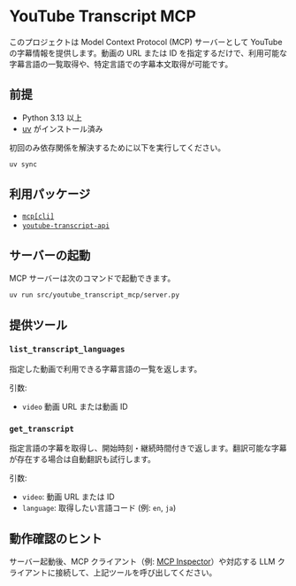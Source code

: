 # YouTube Transcript MCP

このプロジェクトは Model Context Protocol (MCP) サーバーとして YouTube の字幕情報を提供します。動画の URL または ID を指定するだけで、利用可能な字幕言語の一覧取得や、特定言語での字幕本文取得が可能です。

## 前提

- Python 3.13 以上
- [uv](https://github.com/astral-sh/uv) がインストール済み

初回のみ依存関係を解決するために以下を実行してください。

```bash
uv sync
```

## 利用パッケージ

- [`mcp[cli]`](https://github.com/modelcontextprotocol/python-sdk)
- [`youtube-transcript-api`](https://github.com/jdepoix/youtube-transcript-api)

## サーバーの起動

MCP サーバーは次のコマンドで起動できます。

```bash
uv run src/youtube_transcript_mcp/server.py
```

## 提供ツール

### `list_transcript_languages`

指定した動画で利用できる字幕言語の一覧を返します。

引数:

- `video` 動画 URL または動画 ID

### `get_transcript`

指定言語の字幕を取得し、開始時刻・継続時間付きで返します。翻訳可能な字幕が存在する場合は自動翻訳も試行します。

引数:

- `video`: 動画 URL または ID
- `language`: 取得したい言語コード (例: `en`, `ja`)

## 動作確認のヒント

サーバー起動後、MCP クライアント（例: [MCP Inspector](https://github.com/modelcontextprotocol/inspector)）や対応する LLM クライアントに接続して、上記ツールを呼び出してください。
